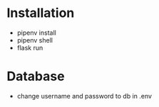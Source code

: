 # Installation
- pipenv install
- pipenv shell
- flask run

# Database
- change username and password to db in .env